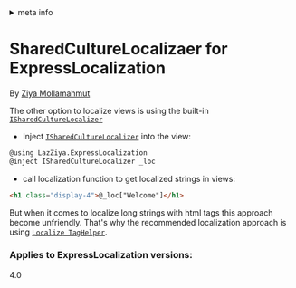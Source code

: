 <!-- meta tags details, will be assigned to meta tags inside header by js -->
<div id="meta-info">
<details><summary>meta info</summary>

> * Title: <i id="md-title">SharedCultureLocalizaer for ExpressLocalization</i>
> * Keywords: <i id="md-keywords">localization, asp.net-core, mvc</i>
> * Description: <i id="md-description">SharedCultureLocalizder in ExpressLocalization for Asp.Net Core.</i>
> * Author: <i id="md-author">Ziya Mollamahmut</i>
> * Date: <i id="md-date">08-Aug-2020</i>
> * Image: <i id="md-image">https://github.com/LazZiya/Docs/raw/master/LazZiya.ExpressLocalization/v4.0/images/lazziya-express-localization-logo.png</i>
> * Image-alt: <i id="md-image-alt">LazZiya.ExpressLocalization Logo</i>
> * Version: <i id="md-version">v4.0</i>

</details>
</div>

# SharedCultureLocalizaer for ExpressLocalization

By [Ziya Mollamahmut](https://github.com/LazZiya)

The other option to localize views is using the built-in [`ISharedCultureLocalizer`][1]

- Inject [`ISharedCultureLocalizer`][1] into the view:
````html
@using LazZiya.ExpressLocalization
@inject ISharedCultureLocalizer _loc
````
- call localization function to get localized strings in views:
````html
<h1 class="display-4">@_loc["Welcome"]</h1>
````

But when it comes to localize long strings with html tags this approach become unfriendly. That's why the recommended localization approach is using [`Localize TagHelper`][2].

[1]:https://github.com/LazZiya/ExpressLocalization/blob/master/LazZiya.ExpressLocalization/ISharedCultureLocalizer.cs
[2]:Localize-TagHelper.md

### Applies to ExpressLocalization versions:
 4.0